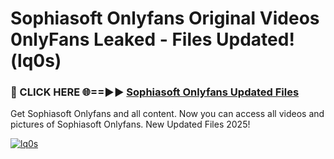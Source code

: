 # Sophiasoft Onlyfans Original Videos 0nlyFans Leaked - Files Updated! (lq0s)

<h3>🔴 CLICK HERE 🌐==►► <a href="https://tinyurl.com/2m67pmp6" rel="nofollow">Sophiasoft Onlyfans Updated Files</a></h3>

Get Sophiasoft Onlyfans and all content. Now you can access all videos and pictures of Sophiasoft Onlyfans. New Updated Files 2025!

[![lq0s](https://i.imgur.com/H4QAA4z.gif)](https://tinyurl.com/2m67pmp6)
